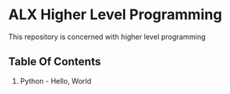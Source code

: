 # ALX Higher Level Programming

This repository is concerned with higher level programming

## Table Of Contents

1. Python - Hello, World
